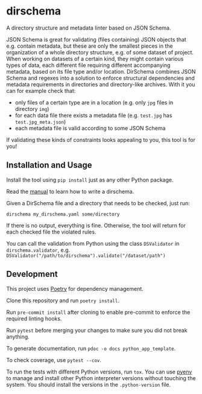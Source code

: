 # dirschema

A directory structure and metadata linter based on JSON Schema.

JSON Schema is great for validating (files containing) JSON objects that e.g. contain
metadata, but these are only the smallest pieces in the organization of a whole directory
structure, e.g. of some dataset of project.
When working on datasets of a certain kind, they might contain various types of data,
each different file requiring different accompanying metadata, based on its file type
and/or location.
DirSchema combines JSON Schema and regexes into a solution to enforce structural
dependencies and metadata requirements in directories and directory-like archives.
With it you can for example check that:

* only files of a certain type are in a location (e.g. only `jpg` files in directory `img`)
* for each data file there exists a metadata file (e.g. `test.jpg` has `test.jpg_meta.json`)
* each metadata file is valid according to some JSON Schema

If validating these kinds of constraints looks appealing to you, this tool is for you!

## Installation and Usage

Install the tool using `pip install` just as any other Python package.

Read the [manual](./MANUAL.md) to learn how to write a dirschema.

Given a DirSchema file and a directory that needs to be checked, just run:
```
dirschema my_dirschema.yaml some/directory
```
If there is no output, everything is fine. Otherwise, the tool will return for each
checked file the violated rules.

You can call the validation from Python using the class `DSValidator` in
`dirschema.validator`, e.g. `DSValidator("/path/to/dirschema").validate("/dataset/path")`

## Development

This project uses [Poetry](https://python-poetry.org/) for dependency management.

Clone this repository and run `poetry install`.

Run `pre-commit install` after cloning to enable pre-commit to enforce the required linting hooks.

Run `pytest` before merging your changes to make sure you did not break anything.

To generate documentation, run `pdoc -o docs python_app_template`.

To check coverage, use `pytest --cov`.

To run the tests with different Python versions, run `tox`.
You can use [pyenv](https://github.com/pyenv/pyenv)
to manage and install other Python interpreter versions without touching the system.
You should install the versions in the `.python-version` file.
